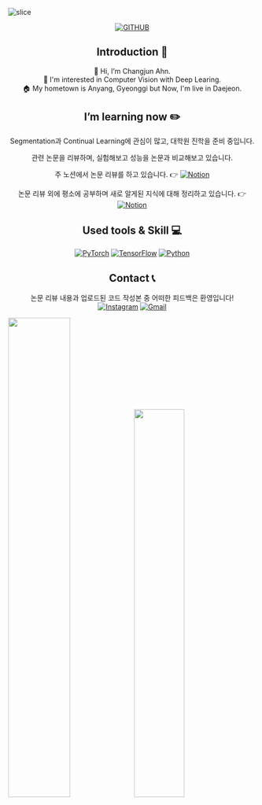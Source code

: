 ![slice](https://capsule-render.vercel.app/api?type=slice&color=53B8EC&height=200&text=Hi%20there👋&fontAlign=70&rotate=13&fontAlignY=25&desc=ChangJun's%20GitHub&descAlign=70.&descAlignY=44)

<div style="display: flex; justify-content: center;">
  <a href="https://hits.seeyoufarm.com/api/count/incr/badge.svg?url=https%3A%2F%2Fgithub.com%2Fahhnchangjun%2Fhit-counter&count_bg=%2353B8EC&title_bg=%23555555&icon=&icon_color=%23E7E7E7&title=hits&edge_flat=false">
    <img src="https://hits.seeyoufarm.com/api/count/incr/badge.svg?url=https%3A%2F%2Fgithub.com%2Fahhnchangjun%2Fhit-counter&count_bg=%2353B8EC&title_bg=%23555555&icon=&icon_color=%23E7E7E7&title=github&edge_flat=false" alt="GITHUB" style="max-width: 100%;"/>
 </a>
</div>

<div align=center>

## Introduction 👋

👋 Hi, I’m Changjun Ahn.<br>
👀 I'm interested in Computer Vision with Deep Learing.<br>
🏠 My hometown is Anyang, Gyeonggi but Now, I'm live in Daejeon.

  
## I’m learning now ✏️
Segmentation과 Continual Learning에 관심이 많고, 대학원 진학을 준비 중입니다.

관련 논문을 리뷰하며, 실험해보고 성능을 논문과 비교해보고 있습니다.

주 노션에서 논문 리뷰를 하고 있습니다. 👉 [![Notion](https://img.shields.io/badge/Notion-000000?style=plastic&logo=Notion&logoColor=white)](https://chatter-icecream-ccc.notion.site/Paper-Review-2e59a17de1774cfbbd866e7b02d82884?pvs=4)

논문 리뷰 외에 평소에 공부하며 새로 알게된 지식에 대해 정리하고 있습니다. 
👉 [![Notion](https://img.shields.io/badge/Notion-000000?style=plastic&logo=Notion&logoColor=white)](https://chatter-icecream-ccc.notion.site/Artificial-Intelligence-689ef72954b0404aa65d6e43bf6e348d?pvs=4)

## Used tools & Skill 💻

 [![PyTorch](https://img.shields.io/badge/PyTorch-EE4C2C?style=plastic&logo=pytorch&logoColor=white)](https://pytorch.org/)
[![TensorFlow](https://img.shields.io/badge/TensorFlow-FF6F00?style=plastic&logo=TensorFlow&logoColor=white)](https://www.tensorflow.org/)
[![Python](https://img.shields.io/badge/Python-3776AB?style=plastic&logo=Python&logoColor=white)](https://www.python.org/)


## Contact 📞

논문 리뷰 내용과 업로드된 코드 작성본 중 어떠한 피드백은 환영입니다!<br>
[![Instagram](https://img.shields.io/badge/Instagram-E4405F?style=plastic&logo=Instagram&logoColor=white)](https://www.instagram.com/ahhnchangjun/) 
[![Gmail](https://img.shields.io/badge/Gmail-D14836?style=plastic&logo=Gmail&logoColor=white)](mailto:qkqk1009@gmail.com)

</div>


<p float="left">
  <img src="https://github-readme-stats.vercel.app/api?username=ahhnchangjun&show_icons=true&theme=transparent" width="50%" />
  <a href="https://solved.ac/qkqk1009">
    <img src="http://mazassumnida.wtf/api/generate_badge?boj=qkqk1009" width="45%" />
  </a>
</p>



